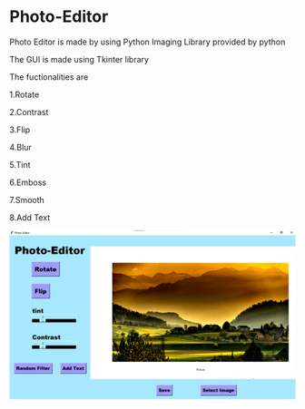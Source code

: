 # Photo-Editor

Photo Editor is made by using Python Imaging Library provided by python

The GUI is made using Tkinter library

The fuctionalities are

1.Rotate

2.Contrast

3.Flip

4.Blur

5.Tint

6.Emboss

7.Smooth

8.Add Text

![](scenary.png)
